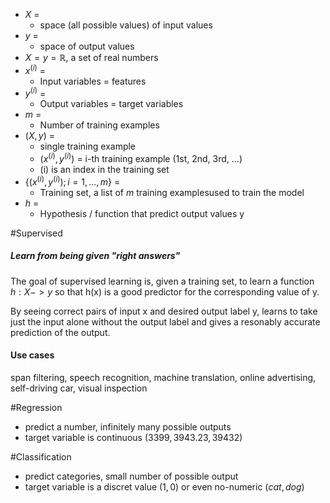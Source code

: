 



- $X$ = 
	- space (all possible values) of input values
- $y$ = 
	- space of output values
- $X = y = \mathbb{R}$, a set of real numbers
- $x^{(i)}$ = 
	- Input variables = features
- $y^{(i)}$ =
	- Output variables = target variables
- $m$ =
	- Number of training examples
- $(X, y)$ = 
	- single training example
	- $(x^{(i)}, y^{(i)})$ = i-th training example (1st, 2nd, 3rd, ...)
	- (i) is an index in the training set
-  $\{(x^{(i)}, y^{(i)}); i = 1, ..., m\}$ = 
	- Training set, a list of _m_ training examplesused to train the model
- $h$ = 
	- Hypothesis / function that predict output values y



#Supervised 
##### Learn from being given "right answers"

The goal of supervised learning is, given a training set, to learn a function $h:X -> y$ so that h(x) is a good predictor for the corresponding value of y.

By seeing correct pairs of input x and desired output label y, learns to take just the input alone without the output label and gives a resonably accurate prediction of the output.

#### Use cases
span filtering, speech recognition, machine translation, online advertising, self-driving car, visual inspection




#Regression 
- predict a number, infinitely many possible outputs
- target variable is continuous $(3399, 3943.23, 39432)$

#Classification 
- predict categories, small number of possible output
-  target variable is a discret value $(1, 0)$ or even no-numeric ($cat, dog$)


